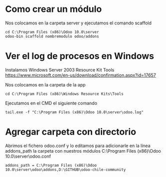 # Como crear un módulo
Nos colocamos en la carpeta server y ejecutamos el comando scaffold
```
cd C:\Program Files (x86)\Odoo 10.0\server
odoo-bin scaffold nombremodulo odoo/addons
```
# Ver el log de procesos en Windows
Instalamos Windows Server 2003 Resource Kit Tools
https://www.microsoft.com/en-us/download/confirmation.aspx?id=17657

Nos colocamos en la carpeta de la app
```
cd C:\Program Files (x86)\Windows Resource Kits\Tools
```

Ejecutamos en el CMD el siguiente comando
```
tail.exe -f "C:\Program Files (x86)\Odoo 10.0\server\odoo.log"
```

# Agregar carpeta con directorio
Abrimos el fichero odoo.conf y lo editamos para adicionarle en la línea addons_path la carpeta con nuestros módulos
C:\Program Files (x86)\Odoo 10.0\server\odoo.conf
```
addons_path = C:\Program Files (x86)\Odoo 10.0\server\odoo\addons,D:\GITHUB\odoo-chile-community
```
